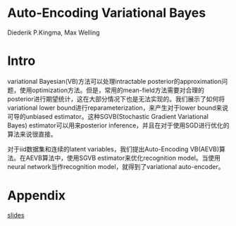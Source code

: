 # Auto-Encoding Variational Bayes

Diederik P.Kingma, Max Welling

# Intro

variational Bayesian(VB)方法可以处理intractable posterior的approximation问题，使用optimization方法。但是，常用的mean-field方法需要对合理的posterior进行期望统计，这在大部分情况下也是无法实现的。我们展示了如何将variational lower bound进行reparameterization，来产生对于lower bound来说可导的unbiased estimator。这种SGVB(Stochastic Gradient Variational Bayes) estimator可以用来posterior inference，并且在对于使用SGD进行优化的算法来说很直接。

对于iid数据集和连续的latent variables，我们提出Auto-Encoding VB(AEVB)算法。在AEVB算法中，使用SGVB estimator来优化recognition model。当使用neural network当作recognition model，就得到了variational auto-encoder。

# Appendix

[slides](http://dpkingma.com/wordpress/wp-content/uploads/2014/05/2014-03_talk_iclr.pdf)